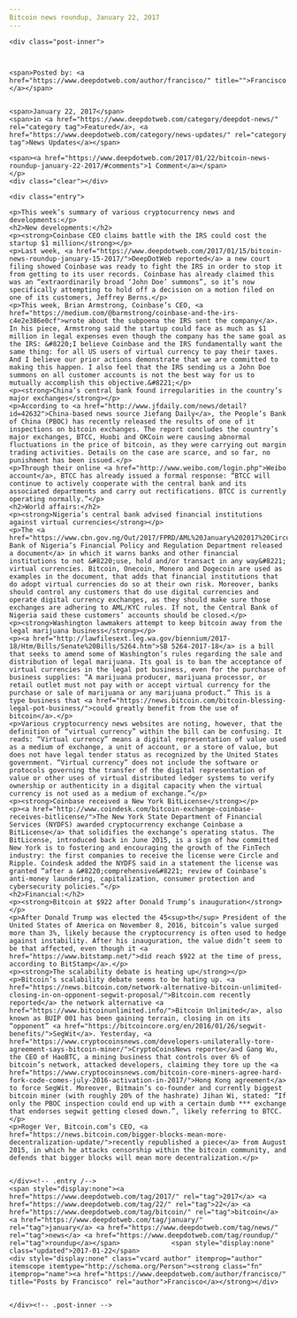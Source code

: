 ```yaml
---
Bitcoin news roundup, January 22, 2017
---
```

<article class="post-listing post-17758 post type-post status-publish format-standard has-post-thumbnail hentry category-deepdot-news category-news-updates tag-3676 tag-2700 tag-bitcoin tag-january tag-news tag-roundup">
    
    <div class="post-inner">
    
    
        
    <span>Posted by: <a href="https://www.deepdotweb.com/author/francisco/" title="">Francisco </a></span>
    
    
    <span>January 22, 2017</span>
    <span>in <a href="https://www.deepdotweb.com/category/deepdot-news/" rel="category tag">Featured</a>, <a href="https://www.deepdotweb.com/category/news-updates/" rel="category tag">News Updates</a></span>
    
    <span><a href="https://www.deepdotweb.com/2017/01/22/bitcoin-news-roundup-january-22-2017/#comments">1 Comment</a></span>
    </p>
    <div class="clear"></div>
    
    <div class="entry">
    
    <p>This week’s summary of various cryptocurrency news and developments:</p>
    <h2>New developments:</h2>
    <p><strong>Coinbase CEO claims battle with the IRS could cost the startup $1 million</strong></p>
    <p>Last week, <a href="https://www.deepdotweb.com/2017/01/15/bitcoin-news-roundup-january-15-2017/">DeepDotWeb reported</a> a new court filing showed Coinbase was ready to fight the IRS in order to stop it from getting to its user records. Coinbase has already claimed this was an “extraordinarily broad ‘John Doe’ summons”, so it’s now specifically attempting to hold off a decision on a motion filed on one of its customers, Jeffrey Berns.</p>
    <p>This week, Brian Armstrong, Coinbase’s CEO, <a href="https://medium.com/@barmstrong/coinbase-and-the-irs-c4e2e386e0cf">wrote about the subpoena the IRS sent the company</a>. In his piece, Armstrong said the startup could face as much as $1 million in legal expenses even though the company has the same goal as the IRS: &#8220;I believe Coinbase and the IRS fundamentally want the same thing: for all US users of virtual currency to pay their taxes. And I believe our prior actions demonstrate that we are committed to making this happen. I also feel that the IRS sending us a John Doe summons on all customer accounts is not the best way for us to mutually accomplish this objective.&#8221;</p>
    <p><strong>China’s central bank found irregularities in the country’s major exchanges</strong></p>
    <p>According to <a href="http://www.jfdaily.com/news/detail?id=42632">China-based news source Jiefang Daily</a>, the People’s Bank of China (PBOC) has recently released the results of one of it inspections on bitcoin exchanges. The report concludes the country’s major exchanges, BTCC, Huobi and OKCoin were causing abnormal fluctuations in the price of bitcoin, as they were carrying out margin trading activities. Details on the case are scarce, and so far, no punishment has been issued.</p>
    <p>Through their online <a href="http://www.weibo.com/login.php">Weibo account</a>, BTCC has already issued a formal response: “BTCC will continue to actively cooperate with the central bank and its associated departments and carry out rectifications. BTCC is currently operating normally.”</p>
    <h2>World affairs:</h2>
    <p><strong>Nigeria’s central bank advised financial institutions against virtual currencies</strong></p>
    <p>The <a href="https://www.cbn.gov.ng/Out/2017/FPRD/AML%20January%202017%20Circular%20to%20FIs%20on%20Virtual%20Currency.pdf">Central Bank of Nigeria’s Financial Policy and Regulation Department released a document</a> in which it warns banks and other financial institutions to not &#8220;use, hold and/or transact in any way&#8221; virtual currencies. Bitcoin, Onecoin, Monero and Dogecoin are used as examples in the document, that adds that financial institutions that do adopt virtual currencies do so at their own risk. Moreover, banks should control any customers that do use digital currencies and operate digital currency exchanges, as they should make sure those exchanges are adhering to AML/KYC rules. If not, the Central Bank of Nigeria said these customers’ accounts should be closed.</p>
    <p><strong>Washington lawmakers attempt to keep bitcoin away from the legal marijuana business</strong></p>
    <p><a href="http://lawfilesext.leg.wa.gov/biennium/2017-18/Htm/Bills/Senate%20Bills/5264.htm">SB 5264-2017-18</a> is a bill that seeks to amend some of Washington’s rules regarding the sale and distribution of legal marijuana. Its goal is to ban the acceptance of virtual currencies in the legal pot business, even for the purchase of business supplies: “A marijuana producer, marijuana processor, or retail outlet must not pay with or accept virtual currency for the purchase or sale of marijuana or any marijuana product.” This is a type business that <a href="https://news.bitcoin.com/bitcoin-blessing-legal-pot-business/">could greatly benefit from the use of bitcoin</a>.</p>
    <p>Various cryptocurrency news websites are noting, however, that the definition of “virtual currency” within the bill can be confusing. It reads: “Virtual currency” means a digital representation of value used as a medium of exchange, a unit of account, or a store of value, but does not have legal tender status as recognized by the United States government. “Virtual currency” does not include the software or protocols governing the transfer of the digital representation of value or other uses of virtual distributed ledger systems to verify ownership or authenticity in a digital capacity when the virtual currency is not used as a medium of exchange.”</p>
    <p><strong>Coinbase received a New York BitLicense</strong></p>
    <p><a href="http://www.coindesk.com/bitcoin-exchange-coinbase-receives-bitlicense/">The New York State Department of Financial Services (NYDFS) awarded cryptocurrency exchange Coinbase a BitLicense</a> that solidifies the exchange’s operating status. The BitLicense, introduced back in June 2015, is a sign of how committed New York is to fostering and encouraging the growth of the FinTech industry: the first companies to receive the license were Circle and Ripple. Coindesk added the NYDFS said in a statement the license was granted “after a &#8220;comprehensive&#8221; review of Coinbase’s anti-money laundering, capitalization, consumer protection and cybersecurity policies.”</p>
    <h2>Financial:</h2>
    <p><strong>Bitcoin at $922 after Donald Trump’s inauguration</strong></p>
    <p>After Donald Trump was elected the 45<sup>th</sup> President of the United States of America on November 8, 2016, bitcoin’s value surged more than 3%, likely because the cryptocurrency is often used to hedge against instability. After his inauguration, the value didn’t seem to be that affected, even though it <a href="https://www.bitstamp.net/">did reach $922 at the time of press, according to BitStamp</a>.</p>
    <p><strong>The scalability debate is heating up</strong></p>
    <p>Bitcoin’s scalability debate seems to be hating up. <a href="https://news.bitcoin.com/network-alternative-bitcoin-unlimited-closing-in-on-opponent-segwit-proposal/">Bitcoin.com recently reported</a> the network alternative <a href="https://www.bitcoinunlimited.info/">Bitcoin Unlimited</a>, also known as BUIP 001 has been gaining terrain, closing in on its “opponent” <a href="https://bitcoincore.org/en/2016/01/26/segwit-benefits/">SegWit</a>. Yesterday, <a href="https://www.cryptocoinsnews.com/developers-unilaterally-tore-agreement-says-bitcoin-miner/">CryptoCoinsNews reporte</a>d Gang Wu, the CEO of HaoBTC, a mining business that controls over 6% of bitcoin’s network, attacked developers, claiming they tore up the <a href="https://www.cryptocoinsnews.com/bitcoin-core-miners-agree-hard-fork-code-comes-july-2016-activation-in-2017/">Hong Kong agreement</a> to force SegWit. Moreover, Bitmain’s co-founder and currently biggest bitcoin miner (with roughly 20% of the hashrate) Jihan Wi, stated: “If only the PBOC inspection could end up with a certain dumb *** exchange that endorses segwit getting closed down.”, likely referring to BTCC.</p>
    <p>Roger Ver, Bitcoin.com’s CEO, <a href="https://news.bitcoin.com/bigger-blocks-mean-more-decentralization-update/">recently republished a piece</a> from August 2015, in which he attacks censorship within the bitcoin community, and defends that bigger blocks will mean more decentralization.</p>
    
    
    </div><!-- .entry /-->
    <span style="display:none"><a href="https://www.deepdotweb.com/tag/2017/" rel="tag">2017</a> <a href="https://www.deepdotweb.com/tag/22/" rel="tag">22</a> <a href="https://www.deepdotweb.com/tag/bitcoin/" rel="tag">bitcoin</a> <a href="https://www.deepdotweb.com/tag/january/" rel="tag">january</a> <a href="https://www.deepdotweb.com/tag/news/" rel="tag">news</a> <a href="https://www.deepdotweb.com/tag/roundup/" rel="tag">roundup</a></span>				<span style="display:none" class="updated">2017-01-22</span>
    <div style="display:none" class="vcard author" itemprop="author" itemscope itemtype="http://schema.org/Person"><strong class="fn" itemprop="name"><a href="https://www.deepdotweb.com/author/francisco/" title="Posts by Francisco" rel="author">Francisco</a></strong></div>
    
    
    </div><!-- .post-inner -->
</article><!-- .post-listing -->

